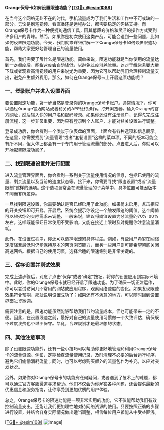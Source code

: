 **Orange保号卡如何设置限速功能？[[TG💪+ @esim1088](https://t.me/s/esim1088)]**

在当今这个网络无处不在的时代，手机流量成为了我们生活和工作中不可或缺的一部分。无论是刷短视频、看直播还是远程办公，都需要稳定的网络支持。而Orange保号卡作为一种便捷的通信工具，因其低廉的价格和灵活的操作方式受到许多用户的青睐。然而，如果你是初次使用这类产品，可能会遇到一些问题，比如如何设置限速功能。今天，我们就来详细讲解一下Orange保号卡如何设置限速功能，帮助大家更好地管理自己的流量使用。

首先，我们需要了解什么是限速功能。简单来说，限速功能就是当你使用的流量达到一定额度后，网络速度会自动降低，以避免过度消耗流量。这对于经常需要大量下载或者观看高清视频的用户来说尤为重要，因为它可以帮助我们合理控制流量支出，避免产生额外费用。那么，如何在Orange保号卡上开启这项功能呢？

### 一、登录账户并进入设置界面

要设置限速功能，第一步当然是登录你的Orange保号卡账户。通常情况下，你可以通过Orange官方网站或者相关的APP进行操作。打开浏览器，输入Orange的官方网址，然后输入你的用户名和密码登录。如果你还没有注册账户，记得先完成注册流程，这一步非常重要，因为只有登录到个人账户，才能对相关设置进行调整。

登录成功后，你会看到一个类似于仪表盘的页面，上面会有各种选项和信息展示。在这里，你需要找到“流量管理”或者“套餐设置”这样的菜单项。不同的版本可能会有所不同，但大体上都会有一个专门用于管理流量的部分。点击进入后，你就可以开始配置限速功能了。

### 二、找到限速设置并进行配置

进入流量管理界面后，你会看到一系列关于流量使用情况的信息，包括已使用的流量、剩余流量以及当前的速度状态等。接下来，你需要寻找“限速设置”或者“流量限制”这样的选项。这个选项通常会在流量管理的子菜单中，具体位置可能因版本不同而有所差异。

一旦找到限速设置，你需要确认是否已经启用了此功能。如果尚未启用，点击相应的开关按钮即可开启。开启后，系统会提示你设定一个触发限速的阈值。这个阈值可以根据你的实际需求来调整，一般来说，建议将阈值设置为总流量的70%-80%左右。这样既能保证日常使用不受影响，又能在接近上限时及时提醒你注意流量消耗。

此外，在设置过程中，你还可以选择限速的具体程度。例如，有些用户希望在网络速度降至最低时仍能保持基本的网页浏览能力，而另一些用户则可能希望彻底关闭高速网络。根据自己的使用习惯，选择合适的限速级别是非常关键的。

### 三、保存设置并测试效果

完成上述步骤后，别忘了点击“保存”或者“确定”按钮，将你的设置应用到实际环境中。此时，你的Orange保号卡就已经开启了限速功能。为了确保一切正常运作，你可以尝试访问几个常用的网站或应用程序，观察网络速度的变化。如果发现限速效果符合预期，那就说明设置成功了；如果还有不满意的地方，可以随时回到设置界面进行微调。

需要注意的是，限速功能虽然能够帮助我们节约流量成本，但也可能带来一定的不便。因此，在设置限速之前，最好对自己的流量使用习惯做一个大致评估，确保既不过度浪费也不过于保守。毕竟，合理规划才是最理想的状态。

### 四、其他注意事项

除了设置限速功能外，还有一些小技巧可以帮助你更好地管理和利用Orange保号卡的流量资源。例如，定期检查流量使用记录，及时清理不必要的后台运行程序，避免它们偷偷消耗流量；同时，也可以考虑购买额外的流量包作为补充，以应对突发状况。

另外，如果你对Orange保号卡的功能有任何疑问，或者遇到了技术上的难题，都可以通过官方客服渠道寻求帮助。他们不仅会为你解答各种问题，还会提供最新的优惠信息和服务指南，让你享受到更加优质的用户体验。

总之，Orange保号卡的限速功能是一项非常实用的功能，它不仅能帮助我们有效控制流量支出，还能让我们更加理性地对待网络资源的使用。只要按照正确的步骤进行设置，并结合自身实际情况做出适当调整，相信每位用户都能从中受益匪浅。

[[TG💪+ @esim1088](https://t.me/s/esim1088) ![Image](https://i.postimg.cc/4NQfJmqS/Snipaste-2025-05-13-00-14-12.png)]